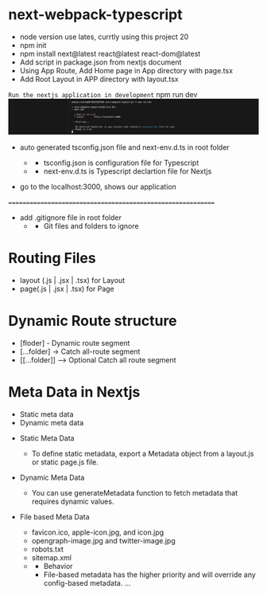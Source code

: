 # next-webpack-typescript
  - node version use lates, currtly using this project 20
  - npm init 
  - npm install next@latest react@latest react-dom@latest
  - Add script in package.json from nextjs document
  - Using App Route, Add Home page in App directory with page.tsx
  - Add Root Layout in APP directory with layout.tsx

`Run the nextjs application in development` npm run dev
![Alt text](readmeimages/tsconfigCreated.png)

  - auto generated  tsconfig.json file and next-env.d.ts in root folder
    - - tsconfig.json is configuration file for Typescript
    - - next-env.d.ts is Typescript declartion file for Nextjs

  - go to the localhost:3000, shows our application

  `==========================================================`


  - add .gitignore file in root folder
    - - Git files and folders to ignore



# Routing Files

- layout (.js | .jsx | .tsx) for Layout
- page(.js | .jsx | .tsx) for Page


# Dynamic Route structure
- [floder] - Dynamic route segment
- [...folder] -> Catch all-route segment
- [[...folder]] --> Optional Catch all route segment

 

 # Meta Data in Nextjs
 - Static meta data
 - Dynamic meta data

* Static Meta Data
  - To define static metadata, export a Metadata object from a layout.js or static page.js file.

* Dynamic Meta Data
  - You can use generateMetadata function to fetch metadata that requires dynamic values.

* File based Meta Data
  - favicon.ico, apple-icon.jpg, and icon.jpg
  - opengraph-image.jpg and twitter-image.jpg
  - robots.txt
  - sitemap.xml

  * * Behavior
    - File-based metadata has the higher priority and will override any config-based metadata.
...

  